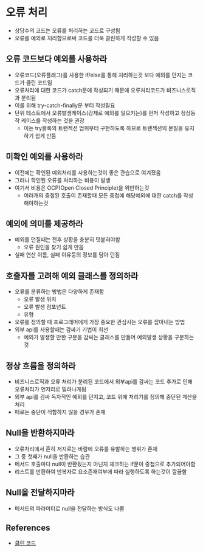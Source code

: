 # 오류 처리

* 상당수의 코드는 오류를 처리하는 코드로 구성됨
* 오류를 예외로 처리함으로써 코드를 더욱 클린하게 작성할 수 있음

## 오류 코드보다 예외를 사용하라

* 오류코드(오류플래그)를 사용한 if/else를 통해 처리하는것 보다 예외를 던지는 코드가 클린 코드임
* 오류처리에 대한 코드가 catch문에 작성되기 때문에 오류처리코드가 비즈니스로직과 분리됨
* 이를 위해 try-catch-finally문 부터 작성필요
* 단위 테스트에서 오류발생케이스(강제로 예외를 일으키는)를 먼저 작성하고 정상동작 케이스를 작성하는 것을 권장
  * 이는 try블록의 트랜젝션 범위부터 구현하도록 하므로 트랜젝션의 본질을 유지하기 쉽게 만듬

## 미확인 예외를 사용하라

* 이전에는 확인된 예외처리를 사용하는것이 좋은 관습으로 여겨졌음
* 그러나 학인된 오류를 처리하는 비용이 발생
* 여기서 비용은 OCP(Open Closed Principle)을 위반하는것 
  * 여러개의 중첩된 호출이 존재할때 모든 중첩에 해당예외에 대한 catch를 작성해야하는것

## 예외에 의미를 제공하라

* 예외를 던질때는 전후 상황을 충분히 덧붙혀야함
  * 오류 원인을 찾기 쉽게 만듬
* 실패 연산 이름, 실패 이유등의 정보를 담아 던짐  

## 호출자를 고려해 예외 클래스를 정의하라

* 오류를 분류하는 방법은 다양하게 존재함
  * 오류 발생 위치
  * 오류 발생 컴포넌트
  * 유형
* 오류를 정의할 때 프로그래머에게 가장 중요한 관심사는 오류를 잡아내는 방법
* 외부 api를 사용할때는 감싸기 기법이 최선
  * 예외가 발생할 만한 구분을 감싸는 클래스를 만들어 예외발생 상황을 구분하는것

## 정상 흐름을 정의하라

* 비즈니스로직과 오류 처리가 분리된 코드에서 외부api를 감싸는 코드 추가로 인해 오류처리가 언저리로 밀려나게됨
* 외부 api를 감싸 독자적인 예외를 던지고, 코드 위에 처리기를 정의해 중단된 계산을 처리
* 때로는 중단이 적합하지 않을 경우가 존재

## Null을 반환하지마라

* 오류처리에서 흔히 저지르는 바람에 오류를 유발하는 행위가 존재
* 그 중 첫째가 null을 반환하는 습관
* 메서드 호출마다 null이 반환됬는지 아닌지 체크하는 if문이 중첩으로 추가되어야함
* 리스트를 반환하여 반복자로 요소존재여부에 따라 실행하도록 하는것이 깔끔함

## Null을 전달하지마라

* 메서드의 파라미터로 null을 전달하는 방식도 나쁨

## References

* [클린 코드](http://www.kyobobook.co.kr/product/detailViewKor.laf?ejkGb=KOR&mallGb=KOR&barcode=9788966260959&orderClick=LAG&Kc=)